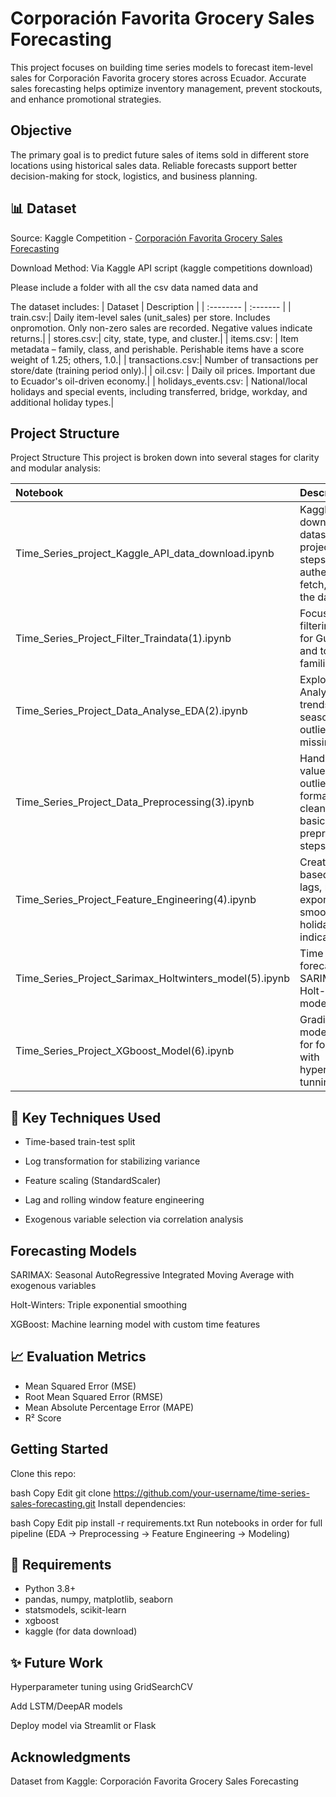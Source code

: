 # Corporación Favorita Grocery Sales Forecasting
This project focuses on building time series models to forecast item-level sales for Corporación Favorita grocery stores across Ecuador. Accurate sales forecasting helps optimize inventory management, prevent stockouts, and enhance promotional strategies.

## Objective
The primary goal is to predict future sales of items sold in different store locations using historical sales data. Reliable forecasts support better decision-making for stock, logistics, and business planning.

## 📊 Dataset
Source: Kaggle Competition - [Corporación Favorita Grocery Sales Forecasting](https://www.kaggle.com/competitions/favorita-grocery-sales-forecasting/data)

Download Method: Via Kaggle API script (kaggle competitions download)

Please include a folder with all the csv data named data and 

The dataset includes:
| Dataset | Description    |
| :-------- | :------- |
| train.csv:| Daily item-level sales (unit_sales) per store. Includes onpromotion. Only non-zero sales are recorded. Negative values indicate returns.|
| stores.csv:| city, state, type, and cluster.|
| items.csv: | Item metadata – family, class, and perishable. Perishable items have a score weight of 1.25; others, 1.0.|
| transactions.csv:| Number of transactions per store/date (training period only).|
| oil.csv: | Daily oil prices. Important due to Ecuador's oil-driven economy.|
| holidays_events.csv: | National/local holidays and special events, including transferred, bridge, workday, and additional holiday types.|


## Project Structure

Project Structure
This project is broken down into several stages for clarity and modular analysis:

| Notebook | Description    |
| :-------- | :------- |
| Time_Series_project_Kaggle_API_data_download.ipynb | Kaggle API to download the dataset for project, including steps to authenticate, fetch, and extract the data|
| Time_Series_Project_Filter_Traindata(1).ipynb | Focused on filtering train data for Guayas region and top 3 item families|
| Time_Series_Project_Data_Analyse_EDA(2).ipynb | Exploratory Data Analysis (EDA): trends, seasonality, outliers, and missing values|
| Time_Series_Project_Data_Preprocessing(3).ipynb | Handling missing values, handling outliers, formatting dates, cleaning and basic preprocessing steps|
| Time_Series_Project_Feature_Engineering(4).ipynb | Creation of time-based features, lags, rolling stats, exponential smoothing, holiday indicators, etc|
| Time_Series_Project_Sarimax_Holtwinters_model(5).ipynb | Time series forecasting using SARIMAX and Holt-Winters models|
| Time_Series_Project_XGboost_Model(6).ipynb | Gradient boosting model (XGBoost) for forecasting with hyperpamrameter tunning|


## 🔧 Key Techniques Used
* Time-based train-test split

* Log transformation for stabilizing variance

* Feature scaling (StandardScaler)

* Lag and rolling window feature engineering

* Exogenous variable selection via correlation analysis


## Forecasting Models
SARIMAX: Seasonal AutoRegressive Integrated Moving Average with exogenous variables

Holt-Winters: Triple exponential smoothing

XGBoost: Machine learning model with custom time features

## 📈  Evaluation Metrics
* Mean Squared Error (MSE)
* Root Mean Squared Error (RMSE)
* Mean Absolute Percentage Error (MAPE)
* R² Score

## Getting Started
Clone this repo:

bash
Copy
Edit
git clone https://github.com/your-username/time-series-sales-forecasting.git
Install dependencies:

bash
Copy
Edit
pip install -r requirements.txt
Run notebooks in order for full pipeline (EDA → Preprocessing → Feature Engineering → Modeling)

## 📌 Requirements
* Python 3.8+
* pandas, numpy, matplotlib, seaborn
* statsmodels, scikit-learn
* xgboost
* kaggle (for data download)

## ✨ Future Work
Hyperparameter tuning using GridSearchCV

Add LSTM/DeepAR models

Deploy model via Streamlit or Flask

## Acknowledgments
Dataset from Kaggle: Corporación Favorita Grocery Sales Forecasting
